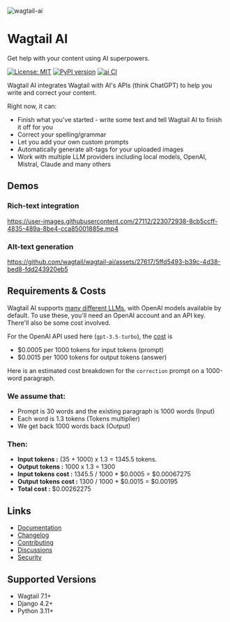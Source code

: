 ![wagtail-ai](https://user-images.githubusercontent.com/27112/223072917-8354f8f2-b687-44dd-9db7-33f2cc340233.png)

# Wagtail AI

Get help with your content using AI superpowers.

[![License: MIT](https://img.shields.io/badge/License-MIT-yellow.svg)](https://opensource.org/licenses/MIT)
[![PyPI version](https://badge.fury.io/py/wagtail-ai.svg)](https://badge.fury.io/py/wagtail-ai)
[![ai CI](https://github.com/wagtail/wagtail-ai/actions/workflows/test.yml/badge.svg)](https://github.com/wagtail/wagtail-ai/actions/workflows/test.yml)

Wagtail AI integrates Wagtail with AI's APIs (think ChatGPT) to help you write and correct your content.

Right now, it can:

* Finish what you've started - write some text and tell Wagtail AI to finish it off for you
* Correct your spelling/grammar
* Let you add your own custom prompts
* Automatically generate alt-tags for your uploaded images
* Work with multiple LLM providers including local models, OpenAI, Mistral, Claude and many others

## Demos

### Rich-text integration

https://user-images.githubusercontent.com/27112/223072938-8cb5ccff-4835-489a-8be4-cca85001885e.mp4

### Alt-text generation

https://github.com/wagtail/wagtail-ai/assets/27617/5ffd5493-b39c-4d38-bed8-fdd243920eb5

## Requirements & Costs

Wagtail AI supports [many different LLMs](https://wagtail-ai.readthedocs.io/latest/ai-backends/), with OpenAI models
available by default. To use these, you'll need an OpenAI account and an API key. There'll also be some cost involved.

For the OpenAI API used here (`gpt-3.5-turbo`), the [cost](https://openai.com/pricing) is

- $0.0005 per 1000 tokens for input tokens (prompt)
- $0.0015 per 1000 tokens for output tokens (answer)

Here is an estimated cost breakdown for the `correction` prompt on a 1000-word paragraph.

### We assume that:

- Prompt is 30 words and the existing paragraph is 1000 words (Input)
- Each word is 1.3 tokens (Tokens multiplier)
- We get back 1000 words back (Output)

### Then:

- **Input tokens :** (35 + 1000) x 1.3 = 1345.5 tokens.
- **Output tokens :** 1000 x 1.3 = 1300
- **Input tokens cost :** 1345.5 / 1000 * $0.0005 = $0.00067275
- **Output tokens cost :** 1300 / 1000 * $0.0015 = $0.00195
- **Total cost :** $0.00262275

## Links

- [Documentation](https://wagtail-ai.readthedocs.io/)
- [Changelog](https://github.com/wagtail/wagtail-ai/blob/main/CHANGELOG.md)
- [Contributing](https://wagtail-ai.readthedocs.io/latest/contributing/)
- [Discussions](https://github.com/wagtail/wagtail-ai/discussions)
- [Security](https://github.com/wagtail/wagtail-ai/security)

## Supported Versions

* Wagtail 7.1+
* Django 4.2+
* Python 3.11+
